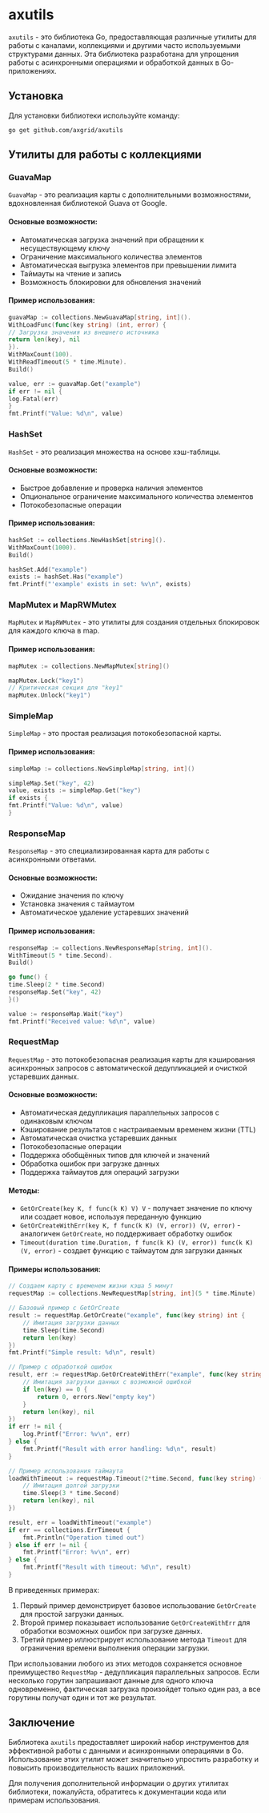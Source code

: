 # axutils

`axutils` - это библиотека Go, предоставляющая различные утилиты для работы с каналами, коллекциями и другими часто используемыми структурами данных. Эта библиотека разработана для упрощения работы с асинхронными операциями и обработкой данных в Go-приложениях.

## Установка

Для установки библиотеки используйте команду:

```
go get github.com/axgrid/axutils
```

## Утилиты для работы с коллекциями

### GuavaMap

`GuavaMap` - это реализация карты с дополнительными возможностями, вдохновленная библиотекой Guava от Google.

#### Основные возможности:

- Автоматическая загрузка значений при обращении к несуществующему ключу
- Ограничение максимального количества элементов
- Автоматическая выгрузка элементов при превышении лимита
- Таймауты на чтение и запись
- Возможность блокировки для обновления значений

#### Пример использования:

```go
guavaMap := collections.NewGuavaMap[string, int]().
WithLoadFunc(func(key string) (int, error) {
// Загрузка значения из внешнего источника
return len(key), nil
}).
WithMaxCount(100).
WithReadTimeout(5 * time.Minute).
Build()

value, err := guavaMap.Get("example")
if err != nil {
log.Fatal(err)
}
fmt.Printf("Value: %d\n", value)
```

### HashSet

`HashSet` - это реализация множества на основе хэш-таблицы.

#### Основные возможности:

- Быстрое добавление и проверка наличия элементов
- Опциональное ограничение максимального количества элементов
- Потокобезопасные операции

#### Пример использования:

```go
hashSet := collections.NewHashSet[string]().
WithMaxCount(1000).
Build()

hashSet.Add("example")
exists := hashSet.Has("example")
fmt.Printf("'example' exists in set: %v\n", exists)
```

### MapMutex и MapRWMutex

`MapMutex` и `MapRWMutex` - это утилиты для создания отдельных блокировок для каждого ключа в map.

#### Пример использования:

```go
mapMutex := collections.NewMapMutex[string]()

mapMutex.Lock("key1")
// Критическая секция для "key1"
mapMutex.Unlock("key1")
```

### SimpleMap

`SimpleMap` - это простая реализация потокобезопасной карты.

#### Пример использования:

```go
simpleMap := collections.NewSimpleMap[string, int]()

simpleMap.Set("key", 42)
value, exists := simpleMap.Get("key")
if exists {
fmt.Printf("Value: %d\n", value)
}
```

### ResponseMap

`ResponseMap` - это специализированная карта для работы с асинхронными ответами.

#### Основные возможности:

- Ожидание значения по ключу
- Установка значения с таймаутом
- Автоматическое удаление устаревших значений

#### Пример использования:

```go
responseMap := collections.NewResponseMap[string, int]().
WithTimeout(5 * time.Second).
Build()

go func() {
time.Sleep(2 * time.Second)
responseMap.Set("key", 42)
}()

value := responseMap.Wait("key")
fmt.Printf("Received value: %d\n", value)
```

### RequestMap

`RequestMap` - это потокобезопасная реализация карты для кэширования асинхронных запросов с автоматической дедупликацией и очисткой устаревших данных.

#### Основные возможности:

- Автоматическая дедупликация параллельных запросов с одинаковым ключом
- Кэширование результатов с настраиваемым временем жизни (TTL)
- Автоматическая очистка устаревших данных
- Потокобезопасные операции
- Поддержка обобщённых типов для ключей и значений
- Обработка ошибок при загрузке данных
- Поддержка таймаутов для операций загрузки

#### Методы:

- `GetOrCreate(key K, f func(k K) V) V` - получает значение по ключу или создает новое, используя переданную функцию
- `GetOrCreateWithErr(key K, f func(k K) (V, error)) (V, error)` - аналогичен `GetOrCreate`, но поддерживает обработку ошибок
- `Timeout(duration time.Duration, f func(k K) (V, error)) func(k K) (V, error)` - создает функцию с таймаутом для загрузки данных

#### Примеры использования:

```go
// Создаем карту с временем жизни кэша 5 минут
requestMap := collections.NewRequestMap[string, int](5 * time.Minute)

// Базовый пример с GetOrCreate
result := requestMap.GetOrCreate("example", func(key string) int {
    // Имитация загрузки данных
    time.Sleep(time.Second)
    return len(key)
})
fmt.Printf("Simple result: %d\n", result)

// Пример с обработкой ошибок
result, err := requestMap.GetOrCreateWithErr("example", func(key string) (int, error) {
    // Имитация загрузки данных с возможной ошибкой
    if len(key) == 0 {
        return 0, errors.New("empty key")
    }
    return len(key), nil
})
if err != nil {
    log.Printf("Error: %v\n", err)
} else {
    fmt.Printf("Result with error handling: %d\n", result)
}

// Пример использования таймаута
loadWithTimeout := requestMap.Timeout(2*time.Second, func(key string) (int, error) {
    // Имитация долгой загрузки
    time.Sleep(3 * time.Second)
    return len(key), nil
})

result, err = loadWithTimeout("example")
if err == collections.ErrTimeout {
    fmt.Println("Operation timed out")
} else if err != nil {
    fmt.Printf("Error: %v\n", err)
} else {
    fmt.Printf("Result with timeout: %d\n", result)
}
```

В приведенных примерах:

1. Первый пример демонстрирует базовое использование `GetOrCreate` для простой загрузки данных.
2. Второй пример показывает использование `GetOrCreateWithErr` для обработки возможных ошибок при загрузке данных.
3. Третий пример иллюстрирует использование метода `Timeout` для ограничения времени выполнения операции загрузки.

При использовании любого из этих методов сохраняется основное преимущество `RequestMap` - дедупликация параллельных запросов. Если несколько горутин запрашивают данные для одного ключа одновременно, фактическая загрузка произойдет только один раз, а все горутины получат один и тот же результат.

## Заключение

Библиотека `axutils` предоставляет широкий набор инструментов для эффективной работы с данными и асинхронными операциями в Go. Использование этих утилит может значительно упростить разработку и повысить производительность ваших приложений.

Для получения дополнительной информации о других утилитах библиотеки, пожалуйста, обратитесь к документации кода или примерам использования.